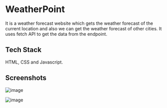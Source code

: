 # WeatherPoint

It is a weather forecast website which gets the weather forecast of the current location and also we can get the weather forecast of other cities. It uses fetch API to get the data from the endpoint.

## Tech Stack 

HTML, CSS and Javascript.

## Screenshots
![image](https://user-images.githubusercontent.com/96634914/189735671-c994341e-8163-4a35-8219-9a4341e7f51b.png)

![image](https://user-images.githubusercontent.com/96634914/189735725-e67139fa-ebc2-444b-95df-7bd424f4a53e.png)
